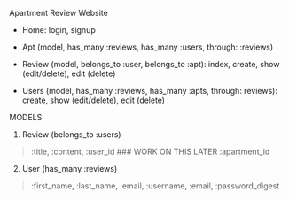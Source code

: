 Apartment Review Website
- Home: login, signup
- Apt (model, has_many :reviews, has_many :users, through: :reviews)


- Review (model, belongs_to :user, belongs_to :apt): index, create, show (edit/delete), edit (delete)
- Users (model, has_many :reviews, has_many :apts, through: reviews): create, show (edit/delete), edit (delete)

MODELS
1) Review (belongs_to :users)
  > :title, :content, :user_id  ### WORK ON THIS LATER :apartment_id

2) User (has_many :reviews)
  > :first_name, :last_name, :email, :username, :email, :password_digest